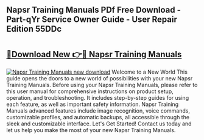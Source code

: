 ## Napsr Training Manuals PDf Free Download - Part-qYr Service Owner Guide - User Repair Edition 55DDc

# <h2><a href="http://bc53003.oget.top/?id=Napsr+Training+Manuals">🔗Download New 👉🔴 Napsr Training Manuals</a></h2>

[![Napsr Training Manuals new download](https://i.imgur.com/5g1atiW.png)](http://bc53003.oget.top/?id=Napsr+Training+Manuals)
Welcome to a New World This guide opens the doors to a new world of possibilities with your new Napsr Training Manuals. Before using your Napsr Training Manuals, please refer to this user manual for comprehensive instructions on product setup, operation, and troubleshooting. It includes step-by-step guides for using each feature, as well as important safety information. Napsr Training Manuals advanced features include image recognition, voice commands, customizable profiles, and automatic backups, all accessible through the sleek and customizable interface. Let's Get Started! Contact us today and let us help you make the most of your new Napsr Training Manuals.
